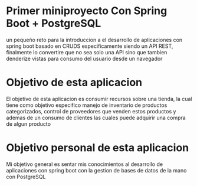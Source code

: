 <div>
  <h1>Primer miniproyecto Con Spring Boot + PostgreSQL</h1>
  <p>un pequeño reto para la introduccion a el desarrollo de aplicaciones con spring boot 
  basado en CRUDS especificamente siendo un API REST, finalmente lo convertire que no sea solo una API sino que
  tambien denderize vistas para consumo del usuario desde un navegador</p>
  <h1>Objetivo de esta aplicacion</h1>
  <p>El objetivo de esta aplicacion es consumir recursos sobre una tienda, la cual tiene como objetivo especifico
  manejo de inventario de productos categorizados, control de proveedores que venden estos productos y ademas de un consumo de clientes 
  las cuales puede adquirir una compra de algun producto</p>
  <h1>Objetivo personal de esta aplicacion</h1>
  <p>Mi objetivo general es sentar mis conocimientos al desarrollo de aplicaciones con spring boot con la gestion de bases de datos 
  de la mano con PostgreSQL</p>
</div>
